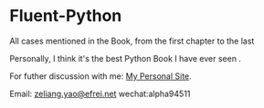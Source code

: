 # Fluent-Python
All cases mentioned in the Book, from the first chapter to the last

Personally, I think it's the best Python Book I have ever seen .

For futher discussion with me:  [My Personal Site](yaozeliang.com/resume/
).

Email: zeliang.yao@efrei.net
wechat:alpha94511
